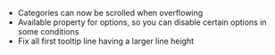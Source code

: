 - Categories can now be scrolled when overflowing
- Available property for options, so you can disable certain options in some conditions
- Fix all first tooltip line having a larger line height
